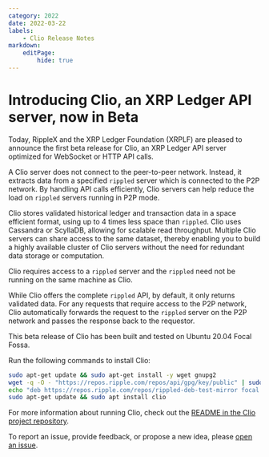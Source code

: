 ```yaml
---
category: 2022
date: 2022-03-22
labels:
    - Clio Release Notes
markdown:
    editPage:
        hide: true
---
```

# Introducing Clio, an XRP Ledger API server, now in Beta

Today, RippleX and the XRP Ledger Foundation (XRPLF) are pleased to announce the first beta release for Clio, an XRP Ledger API server optimized for WebSocket or HTTP API calls.

<!-- BREAK -->

A Clio server does not connect to the peer-to-peer network. Instead, it extracts data from a specified `rippled` server which is connected to the P2P network. By handling API calls efficiently, Clio servers can help reduce the load on `rippled` servers running in P2P mode.

Clio stores validated historical ledger and transaction data in a space efficient format, using up to 4 times less space than `rippled`.  Clio uses Cassandra or ScyllaDB, allowing for scalable read throughput. Multiple Clio servers can share access to the same dataset, thereby enabling you to build a highly available cluster of Clio servers without the need for redundant data storage or computation.  

Clio requires access to a `rippled` server and the `rippled` need not be running on the same machine as Clio.

While Clio offers the complete `rippled` API, by default, it only returns validated data. For any requests that require access to the P2P network, Clio automatically forwards the request to the `rippled` server on the P2P network and passes the response back to the requestor.  

This beta release of Clio has been built and tested on Ubuntu 20.04 Focal Fossa.

Run the following commands to install Clio:

```sh
sudo apt-get update && sudo apt-get install -y wget gnupg2
wget -q -O - "https://repos.ripple.com/repos/api/gpg/key/public" | sudo apt-key add -
echo "deb https://repos.ripple.com/repos/rippled-deb-test-mirror focal unstable" | sudo tee /etc/apt/sources.list.d/clio.list
sudo apt-get update && sudo apt install clio
```

For more information about running Clio, check out the [README in the Clio project repository](https://github.com/XRPLF/clio).

To report an issue, provide feedback, or propose a new idea, please [open an issue](https://github.com/XRPLF/clio/issues).
